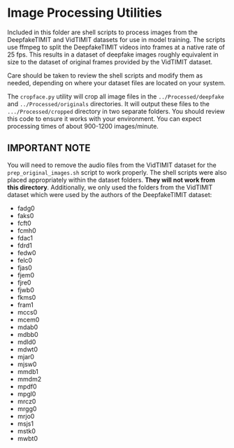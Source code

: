 # Image Processing Utilities
Included in this folder are shell scripts to process images from the DeepfakeTIMIT 
and VidTIMIT datasets for use in model training. The scripts use ffmpeg to split the
DeepfakeTIMIT videos into frames at a native rate of 25 fps. This results in a dataset
of deepfake images roughly equivalent in size to the dataset of original frames provided
by the VidTIMIT dataset.

Care should be taken to review the shell scripts and modify them as needed, depending on
where your dataset files are located on your system.

The ```cropface.py``` utility will crop all image files in the ```../Processed/deepfake```
and ```../Processed/originals``` directories. It will output these files to the ```.../Processed/cropped```
directory in two separate folders. You should review this code to ensure it works with your
environment. You can expect processing times of about 900-1200 images/minute.

## IMPORTANT NOTE
You will need to remove the audio files from the VidTIMIT dataset for the ```prep_original_images.sh```
script to work properly. The shell scripts were also placed appropriately within the 
dataset folders. **They will not work from this directory**. Additionally, we only used the folders from the VidTIMIT dataset
which were used by the authors of the DeepfakeTIMIT dataset:
- fadg0
- faks0
- fcft0
- fcmh0
- fdac1
- fdrd1
- fedw0
- felc0
- fjas0
- fjem0
- fjre0
- fjwb0
- fkms0
- fram1
- mccs0
- mcem0
- mdab0
- mdbb0
- mdld0
- mdwt0
- mjar0
- mjsw0
- mmdb1
- mmdm2
- mpdf0
- mpgl0
- mrcz0
- mrgg0
- mrjo0
- msjs1
- mstk0
- mwbt0